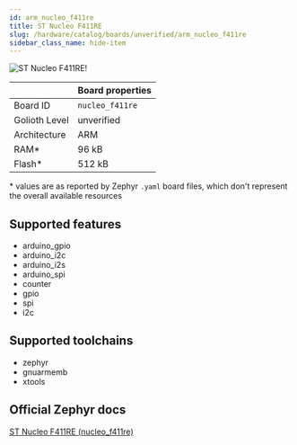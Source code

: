 ```yaml
---
id: arm_nucleo_f411re
title: ST Nucleo F411RE
slug: /hardware/catalog/boards/unverified/arm_nucleo_f411re
sidebar_class_name: hide-item
---
```


[//]: # (This is an auto-generated file, do not edit! Changes to it will be lost upon re-generation)

![ST Nucleo F411RE!](/img/boards/arm/nucleo_f411re.png "ST Nucleo F411RE")

|                | Board properties     |
| -------------  | -------------------- |
| Board ID       | `nucleo_f411re` |
| Golioth Level  | unverified       |
| Architecture   | ARM |
| RAM*           | 96 kB |
| Flash*         | 512 kB |

\* values are as reported by Zephyr `.yaml` board files, which don't represent the overall available resources



## Supported features

* arduino_gpio
* arduino_i2c
* arduino_i2s
* arduino_spi
* counter
* gpio
* spi
* i2c

## Supported toolchains

* zephyr
* gnuarmemb
* xtools

## Official Zephyr docs

[ST Nucleo F411RE (nucleo_f411re)](https://docs.zephyrproject.org/latest/boards/arm/nucleo_f411re/doc/index.html)
